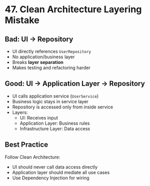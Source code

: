 # 47. Clean Architecture Layering Mistake

## Bad: UI -> Repository

- UI directly references `UserRepository`
- No application/business layer
- Breaks **layer separation**
- Makes testing and refactoring harder

## Good: UI -> Application Layer -> Repository

- UI calls application service (`UserService`)
- Business logic stays in service layer
- Repository is accessed only from inside service
- Layers:
  - UI: Receives input
  - Application Layer: Business rules
  - Infrastructure Layer: Data access

## Best Practice

Follow Clean Architecture:

- UI should never call data access directly
- Application layer should mediate all use cases
- Use Dependency Injection for wiring
